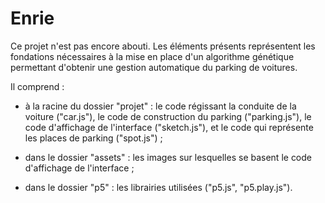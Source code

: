 # Enrie

Ce projet n'est pas encore abouti. Les éléments présents représentent les fondations nécessaires à la mise en place d'un algorithme génétique permettant d'obtenir une gestion automatique du parking de voitures.

Il comprend :

 - à la racine du dossier "projet" : le code régissant la conduite de la voiture ("car.js"), le code de construction du parking ("parking.js"), le code d'affichage de l'interface ("sketch.js"), et le code qui représente les places de parking ("spot.js") ;
 
 - dans le dossier "assets" : les images sur lesquelles se basent le code d'affichage de l'interface ;
 
 - dans le dossier "p5" : les librairies utilisées ("p5.js", "p5.play.js").
